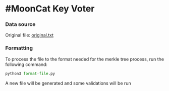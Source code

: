 # #MoonCat Key Voter

### Data source
Original file: [original.txt](original.txt)

### Formatting
To process the file to the format needed for the merkle tree process, run the following command:
```py
python3 format-file.py
```

A new file will be generated and some validations will be run
